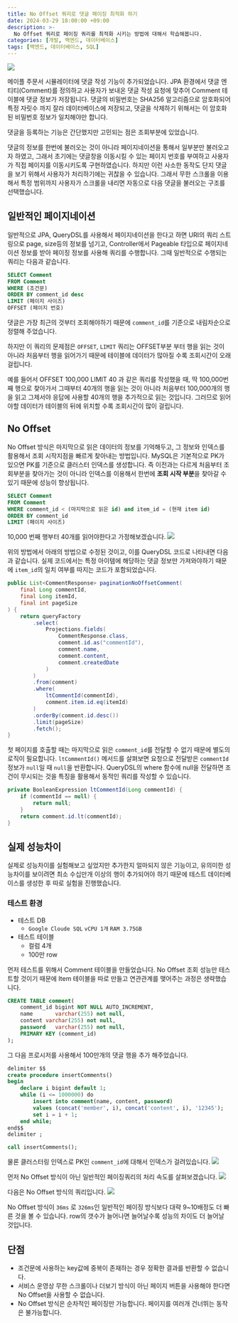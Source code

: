 ```yaml
---
title: No Offset 쿼리로 댓글 페이징 최적화 하기
date: 2024-03-29 18:00:00 +09:00
description: >-
  No Offset 쿼리로 페이징 쿼리를 최적화 시키는 방법에 대해서 학습해봅니다.
categories: [개발, 백엔드, 데이터베이스]
tags: [백엔드, 데이터베이스, SQL]
---
```



![](https://velog.velcdn.com/images/januaryone/post/83238869-caeb-4fc1-81c3-f83a2213c999/image.png)

메이플 주문서 시뮬레이터에 댓글 작성 기능이 추가되었습니다.
JPA 환경에서 댓글 엔티티(Comment)를 정의하고 사용자가 보내온 댓글 작성 요청에 맞추어 Comment 테이블에 댓글 정보가 저장됩니다. 댓글의 비밀번호는 SHA256 알고리즘으로 암호화되어 특정 자릿수 까지 잘라 데이터베이스에 저장되고, 댓글을 삭제하기 위해서는 이 암호화된 비밀번호 정보가 일치해야만 합니다.

댓글을 등록하는 기능은 간단했지만 고민되는 점은 조회부분에 있었습니다. 

댓글의 정보를 한번에 불러오는 것이 아니라 페이지네이션을 통해서 일부분만 불러오고자 하였고, 그래서 초기에는 댓글창을 이동시킬 수 있는 페이지 번호를 부여하고 사용자가 직접 페이지를 이동시키도록 구현하였습니다. 하지만 이런 사소한 동작도 단지 댓글을 보기 위해서 사용자가 처리하기에는 귀찮을 수 있습니다. 그래서 무한 스크롤을 이용해서 특정 범위까지 사용자가 스크롤을 내리면 자동으로 다음 댓글을 불러오는 구조를 선택했습니다.

## 일반적인 페이지네이션
일반적으로 JPA, QueryDSL를 사용해서 페이지네이션을 한다고 하면 URI의 쿼리 스트링으로 page, size등의 정보를 넘기고, Controller에서 Pageable 타입으로 페이지네이션 정보를 받아 페이징 정보를 사용해 쿼리를 수행합니다. 그때 일반적으로 수행되는 쿼리는 다음과 같습니다.
```sql
SELECT Comment
FROM Comment
WHERE (조건문)
ORDER BY comment_id desc
LIMIT (페이지 사이즈)
OFFSET (페이지 번호)
```

댓글은 가장 최근의 것부터 조회해야하기 때문에 `comment_id`를 기준으로 내림차순으로 정렬해 주었습니다.

하지만 이 쿼리의 문제점은 `OFFSET`, `LIMIT` 쿼리는 OFFSET부분 부터 행을 읽는 것이 아니라 처음부터 행을 읽어가기 때문에 테이블에 데이터가 많아질 수록 조회시간이 오래 걸립니다. 

예를 들어서 OFFSET 100,000 LIMIT 40 과 같은 쿼리를 작성했을 때, 딱 100,000번째 행으로 찾아가서 그때부터 40개의 행을 읽는 것이 아니라 처음부터 100,000개의 행을 읽고 그제서야 응답에 사용할 40개의 행을 추가적으로 읽는 것입니다. 그러므로 읽어야할 데이터가 테이블의 뒤에 위치할 수록 조회시간이 많이 걸립니다.

## No Offset
No Offset 방식은 마지막으로 읽은 데이터의 정보를 기억해두고, 그 정보와 인덱스를 활용해서 조회 시작지점을 빠르게 찾아내는 방법입니다. MySQL은 기본적으로 PK가 있으면 PK를 기준으로 클러스터 인덱스를 생성합니다. 즉 이전과는 다르게 처음부터 조회부분을 찾아가는 것이 아니라 인덱스를 이용해서 한번에 **조회 시작 부분**을 찾아갈 수 있기 때문에 성능이 향상됩니다.

```sql
SELECT Comment
FROM Comment
WHERE comment_id < (마지막으로 읽은 id) and item_id = (현재 item id)
ORDER BY comment_id
LIMIT (페이지 사이즈)
```
10,000 번째 행부터 40개를 읽어야한다고 가정해보겠습니다.
![](https://velog.velcdn.com/images/januaryone/post/f791eebf-c4a5-440c-8379-313975fbc9b7/image.png)

위의 방법에서 아래의 방법으로 수정된 것이고, 이를 QueryDSL 코드로 나타내면 다음과 같습니다.
실제 코드에서는 특정 아이템에 해당하는 댓글 정보만 가져와야하기 때문에 `item_id`의 일치 여부를 따지는 코드가 포함되었습니다.
```java
public List<CommentResponse> paginationNoOffsetComment(
    final Long commentId,
    final Long itemId,
    final int pageSize
) {
    return queryFactory
        .select(
            Projections.fields(
                CommentResponse.class,
                comment.id.as("commentId"),
                comment.name,
                comment.content,
                comment.createdDate
            )
        )
        .from(comment)
        .where(
            ltCommentId(commentId),
            comment.item.id.eq(itemId)
        )
        .orderBy(comment.id.desc())
        .limit(pageSize)
        .fetch();
}
```

첫 페이지를 호출할 때는 마지막으로 읽은 `comment_id`를 전달할 수 없기 때문에 별도의 로직이 필요합니다. `ltCommentId()` 메서드를 살펴보면 요청으로 전달받은 `commentId` 정보가 `null`일 때 `null`을 반환합니다. QueryDSL의 where 함수에 null을 전달하면 조건이 무시되는 것을 특징을 활용해서 동적인 쿼리를 작성할 수 있습니다.
```java
private BooleanExpression ltCommentId(Long commentId) {
    if (commentId == null) {
        return null;
    }
    return comment.id.lt(commentId);
}
```

## 실제 성능차이
실제로 성능차이를 실험해보고 싶었지만 추가한지 얼마되지 않은 기능이고, 유의미한 성능차이를 보이려면 최소 수십만개 이상의 행이 추가되어야 하기 때문에 테스트 데이터베이스를 생성한 후 따로 실험을 진행했습니다.

### 테스트 환경
- 테스트 DB
	- `Google Cloude SQL` `vCPU 1개` `RAM 3.75GB`
- 테스트 테이블
	- 컬럼 4개
    - 100만 row
    
먼저 테스트를 위해서 Comment 테이블을 만들었습니다. No Offset 조회 성능만 테스트할 것이기 때문에 Item 테이블을 따로 만들고 연관관계를 맺어주는 과정은 생략했습니다.
```sql
CREATE TABLE comment(
    comment_id bigint NOT NULL AUTO_INCREMENT,
    name       varchar(255) not null,
    content varchar(255) not null,
    password   varchar(255) not null,
    PRIMARY KEY (comment_id)
);
```

그 다음 프로시저를 사용해서 100만개의 댓글 행을 추가 해주었습니다.
```sql
delimiter $$
create procedure insertComments()
begin
    declare i bigint default 1;
    while (i <= 1000000) do
        insert into comment(name, content, password)
        values (concat('member', i), concat('content', i), '12345');
        set i = i + 1;
    end while;
end$$
delimiter ;

call insertComments();
```

물론 클러스터링 인덱스로 PK인 `comment_id`에 대해서 인덱스가 걸려있습니다.
![](https://velog.velcdn.com/images/januaryone/post/f24a025a-0065-4b17-b468-9223e1075477/image.png)

먼저 No Offset 방식이 아닌 일반적인 페이징쿼리의 처리 속도를 살펴보겠습니다.
![](https://velog.velcdn.com/images/januaryone/post/7476ff37-a923-4dfa-8c97-90c2f4c0c175/image.png)

다음은 No Offset 방식의 쿼리입니다.
![](https://velog.velcdn.com/images/januaryone/post/5313b315-c62a-4cd9-9cd7-d14003a28737/image.png)

No Offset 방식이 `36ms` 로 `326ms`인 일반적인 페이징 방식보다 대략 9~10배정도 더 빠른 것을 볼 수 있습니다. row의 갯수가 늘어나면 늘어날수록 성능의 차이도 더 늘어날 것입니다.

## 단점
- 조건문에 사용하는 key값에 중복이 존재하는 경우 정확한 결과를 반환할 수 없습니다.
- 서비스 운영상 무한 스크롤이나 더보기 방식이 아닌 페이지 버튼을 사용해야 한다면 No Offset을 사용할 수 없습니다.
- No Offset 방식은 순차적인 페이징만 가능합니다. 페이지를 여러개 건너뛰는 동작은 불가능합니다.



    